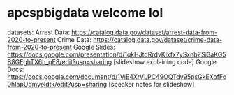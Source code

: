 # apcspbigdata welcome lol
datasets:
Arrest Data: https://catalog.data.gov/dataset/arrest-data-from-2020-to-present
Crime Data: https://catalog.data.gov/dataset/crime-data-from-2020-to-present
Google Slides: https://docs.google.com/presentation/d/1qkHJtdRrdyKlxfx7ySxnbZSi3aKG5B8GEghTX6h_qE8/edit?usp=sharing [slideshow explaining code]
Google Docs: https://docs.google.com/document/d/1ViE4XrVLPC49OQTdv95psGkEXofFo0hIapUdmyeldtk/edit?usp=sharing [speaker notes for slideshow]